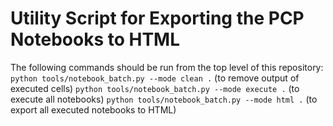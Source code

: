 # Utility Script for Exporting the PCP Notebooks to HTML

The following commands should be run from the top level of this repository:
`python tools/notebook_batch.py --mode clean .` (to remove output of executed cells)
`python tools/notebook_batch.py --mode execute .` (to execute all notebooks)
`python tools/notebook_batch.py --mode html .` (to export all executed notebooks to HTML)
